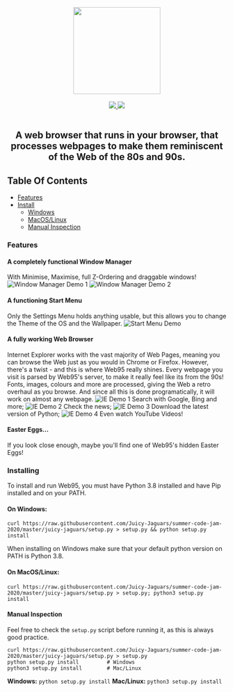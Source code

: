 <div align="center">
    <img src="https://raw.githubusercontent.com/Juicy-Jaguars/summer-code-jam-2020/master/juicy-jaguars/src/logo.png" width="200">
</div>
<br>
<div align="center">
    <a href="https://github.com/Juicy-Jaguars/summer-code-jam-2020/blob/master/LICENSE">
        <img src="https://img.shields.io/github/license/Juicy-Jaguars/summer-code-jam-2020">
    </a>
    <a href="http://charlottegaskell.ddns.net/">
        <img src="https://img.shields.io/uptimerobot/status/m785670380-00c12514d5483e1b64bba47f?label=website">
    </a>
</div>
<br>
<div align="center">
<h2>A web browser that runs in your browser, that processes webpages to make them reminiscent of the Web of the 80s and 90s.</h2>
</div>

## Table Of Contents

- [Features](#features)
- [Install](#installing)
  * [Windows](#on-windows)
  * [MacOS/Linux](#on-macoslinux)
  * [Manual Inspection](#manual-inspection)

### Features

#### A completely functional Window Manager
With Minimise, Maximise, full Z-Ordering and draggable windows!
![Window Manager Demo 1](https://raw.githubusercontent.com/Juicy-Jaguars/summer-code-jam-2020/master/juicy-jaguars/src/demos/win_manage_1.png)
![Window Manager Demo 2](https://raw.githubusercontent.com/Juicy-Jaguars/summer-code-jam-2020/master/juicy-jaguars/src/demos/win_manage_2.png)

#### A functioning Start Menu
Only the Settings Menu holds anything usable, but this allows you to change the Theme of the OS and the Wallpaper.
![Start Menu Demo](https://raw.githubusercontent.com/Juicy-Jaguars/summer-code-jam-2020/master/juicy-jaguars/src/demos/start_menu.png)

#### A fully working Web Browser
Internet Explorer works with the vast majority of Web Pages, meaning you can browse the Web just as you would in Chrome or Firefox.
However, there's a twist - and this is where Web95 really shines.
Every webpage you visit is parsed by Web95's server, to make it really feel like its from the 90s!
Fonts, images, colours and more are processed, giving the Web a retro overhaul as you browse.
And since all this is done programatically, it will work on almost any webpage.
![IE Demo 1](https://raw.githubusercontent.com/Juicy-Jaguars/summer-code-jam-2020/master/juicy-jaguars/src/demos/ie_1.png)
Search with Google, Bing and more;
![IE Demo 2](https://raw.githubusercontent.com/Juicy-Jaguars/summer-code-jam-2020/master/juicy-jaguars/src/demos/ie_2.png)
Check the news;
![IE Demo 3](https://raw.githubusercontent.com/Juicy-Jaguars/summer-code-jam-2020/master/juicy-jaguars/src/demos/ie_3.png)
Download the latest version of Python;
![IE Demo 4](https://raw.githubusercontent.com/Juicy-Jaguars/summer-code-jam-2020/master/juicy-jaguars/src/demos/ie_4.png)
Even watch YouTube Videos!

#### Easter Eggs...
If you look close enough, maybe you'll find one of Web95's hidden Easter Eggs!

### Installing

To install and run Web95, you must have Python 3.8 installed and have Pip installed and on your PATH.

#### On Windows:

```shell
curl https://raw.githubusercontent.com/Juicy-Jaguars/summer-code-jam-2020/master/juicy-jaguars/setup.py > setup.py && python setup.py install
```

When installing on Windows make sure that your default python version on PATH is Python 3.8.

#### On MacOS/Linux:

```shell
curl https://raw.githubusercontent.com/Juicy-Jaguars/summer-code-jam-2020/master/juicy-jaguars/setup.py > setup.py; python3 setup.py install
```

#### Manual Inspection

Feel free to check the `setup.py` script before running it, as this is always good practice.

```shell
curl https://raw.githubusercontent.com/Juicy-Jaguars/summer-code-jam-2020/master/juicy-jaguars/setup.py > setup.py
python setup.py install         # Windows
python3 setup.py install        # Mac/Linux
```

**Windows:** `python setup.py install` **Mac/Linux:** `python3 setup.py install`